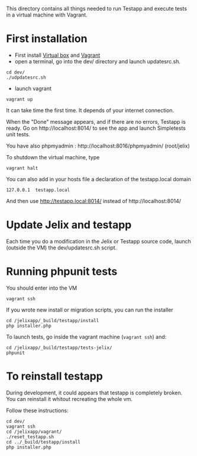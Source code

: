 
This directory contains all things needed to run Testapp and execute
tests in a virtual machine with Vagrant.


First installation
==================

- First install [Virtual box](https://www.virtualbox.org/) and [Vagrant](http://www.vagrantup.com/downloads.html)
- open a terminal, go into the dev/ directory and launch updatesrc.sh.

```
cd dev/
./udpdatesrc.sh
```

- launch vagrant

```
vagrant up
```

It can take time the first time. It depends of your internet connection.

When the "Done" message appears, and if there are no errors, Testapp is
ready. Go on http://localhost:8014/ to see the app and launch Simpletests unit tests.

You have also phpmyadmin : http://localhost:8016/phpmyadmin/ (root/jelix)

To shutdown the virtual machine, type

```
vagrant halt
```

You can also add in your hosts file a declaration of the testapp.local domain

```
127.0.0.1  testapp.local
```

And then use http://testapp.local:8014/ instead of http://localhost:8014/

Update Jelix and testapp
========================

Each time you do a modification in the Jelix or Testapp source code, launch
(outside the VM) the dev/updatesrc.sh script.


Running phpunit tests
=====================

You should enter into the VM

```
vagrant ssh
```

If you wrote new install or migration scripts, you can run the installer

```
cd /jelixapp/_build/testapp/install
php installer.php
```

To launch tests, go inside the vagrant machine (```vagrant ssh```) and:

```
cd /jelixapp/_build/testapp/tests-jelix/
phpunit
```

To reinstall testapp
====================

During development, it could appears that testapp is completely broken. You can reinstall
it whitout recreating the whole vm.

Follow these instructions:

```
cd dev/
vagrant ssh
cd /jelixapp/vagrant/
./reset_testapp.sh
cd ../_build/testapp/install
php installer.php
```



